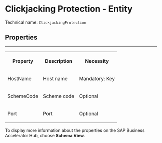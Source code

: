 <!-- loio5b78b7329612455cb722ea7e413d4895 -->

# Clickjacking Protection - Entity





Technical name: `ClickjackingProtection` 



## Properties

****


<table>
<tr>
<th valign="top">

Property

</th>
<th valign="top">

Description

</th>
<th valign="top">

Necessity

</th>
</tr>
<tr>
<td valign="top">

HostName

</td>
<td valign="top">

Host name

</td>
<td valign="top">

Mandatory: Key

</td>
</tr>
<tr>
<td valign="top">

SchemeCode

</td>
<td valign="top">

Scheme code

</td>
<td valign="top">

Optional

</td>
</tr>
<tr>
<td valign="top">

Port

</td>
<td valign="top">

Port

</td>
<td valign="top">

Optional

</td>
</tr>
</table>



To display more information about the properties on the SAP Business Accelerator Hub, choose **Schema View**.

